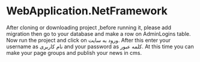 # WebApplication.NetFramework
After cloning or downloading project ,before running it, please add migration then go to your database and make a row on AdminLogins table.
Now run the project and click on ورود به سایت. After this enter your username as نام کاربری and your password as کلمه عبور.
At this time you can make your page groups and publish your news in cms.
